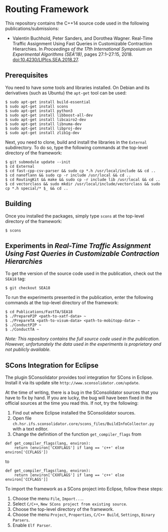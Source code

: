 # Routing Framework

This repository contains the C++14 source code used in the following publications/submissions:

* Valentin Buchhold, Peter Sanders, and Dorothea Wagner. Real-Time Traffic Assignment Using Fast
  Queries in Customizable Contraction Hierarchies. In *Proceedings of the 17th International
  Symposium on Experimental Algorithms (SEA'18)*, pages 27:1–27:15, 2018.
  [doi:10.4230/LIPIcs.SEA.2018.27](http://dx.doi.org/10.4230/LIPIcs.SEA.2018.27).

## Prerequisites

You need to have some tools and libraries installed. On Debian and its derivatives (such as Ubuntu)
the `apt-get` tool can be used:

```
$ sudo apt-get install build-essential
$ sudo apt-get install scons
$ sudo apt-get install python3
$ sudo apt-get install libboost-all-dev
$ sudo apt-get install libcairo2-dev
$ sudo apt-get install libnuma-dev
$ sudo apt-get install libproj-dev
$ sudo apt-get install zlib1g-dev
```

Next, you need to clone, build and install the libraries in the `External` subdirectory. To do so,
type the following commands at the top-level directory of the framework:

```
$ git submodule update --init
$ cd External
$ cd fast-cpp-csv-parser && sudo cp *.h /usr/local/include && cd ..
$ cd nanoflann && sudo cp -r include /usr/local && cd ..
$ cd RoutingKit && make && sudo cp -r include lib /usr/local && cd ..
$ cd vectorclass && sudo mkdir /usr/local/include/vectorclass && sudo cp *.h special/* $_ && cd ..
```

## Building

Once you installed the packages, simply type `scons` at the top-level directory of the framework:

```
$ scons
```

## Experiments in *Real-Time Traffic Assignment Using Fast Queries in Customizable Contraction Hierarchies*

To get the version of the source code used in the publication, check out the `SEA18` tag:

```
$ git checkout SEA18
```

To run the experiments presented in the publication, enter the following commands at the top-level
directory of the framework:

```
$ cd Publications/FastTA/SEA18
$ ./PrepareP2P <path-to-xatf-data> ~
$ ./PrepareTA <path-to-visum-data> <path-to-mobitopp-data> ~
$ ./ConductP2P ~
$ ./ConductTA ~
```

*Note: This repository contains the full source code used in the publication. However,
unfortunately the data used in the experiments is proprietary and not publicly available.*

## SCons Integration for Eclipse

The plugin SConsolidator provides tool integration for SCons in Eclipse.
Install it via its update site `http://www.sconsolidator.com/update`.

At the time of writing, there is a bug in the SConsolidator sources that you have to fix by hand.
If you are lucky, the bug will have been fixed in the official sources at the time you read this.
If not, try the following:

1. Find out where Eclipse installed the SConsolidator sources.
2. Open file `ch.hsr.ifs.sconsolidator.core/scons_files/BuildInfoCollector.py` with a text editor.
3. Change the definition of the function `get_compiler_flags` from

```
def get_compiler_flags(lang, environ):
    return (environ['CXXFLAGS'] if lang == 'c++' else environ['CCFLAGS'])
```

to

```
def get_compiler_flags(lang, environ):
    return [environ['CXXFLAGS'] if lang == 'c++' else environ['CCFLAGS']]
```

To import the framework as a SCons project into Eclipse, follow these steps:

1. Choose the menu `File`, `Import...`.
2. Select `C/C++`, `New SCons project from existing source`.
3. Choose the top-level directory of the framework.
4. Choose the menu `Project`, `Properties`, `C/C++ Build`, `Settings`, `Binary Parsers`.
5. Enable `Elf Parser`.
